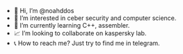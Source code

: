 - 👋 Hi, I’m @noahddos
- 💎 I’m interested in ceber security and computer science.
- 📀 I’m currently learning C++, assembler.
- 📈 I’m looking to collaborate on kaspersky lab.
- 📞 How to reach me? Just try to find me in telegram.

<!---
noahddos/noahddos is a ✨ special ✨ repository because its `README.md` (this file) appears on your GitHub profile.
You can click the Preview link to take a look at your changes.
--->
